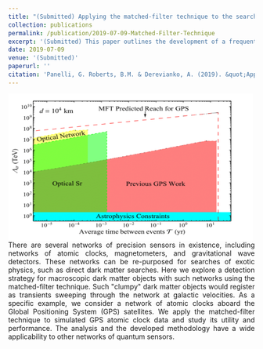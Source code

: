 ```yaml
---
title: "(Submitted) Applying the matched-filter technique to the search for dark matter with networks of quantum sensors"
collection: publications
permalink: /publication/2019-07-09-Matched-Filter-Technique
excerpt: '(Submitted) This paper outlines the development of a frequentist event detection technique for searches for dark matter with netowrks of precision measurement devices with particular focus of the network of Global Positioning System atomic clocks.'
date: 2019-07-09
venue: '(Submitted)'
paperurl: ''
citation: 'Panelli, G. Roberts, B.M. & Derevianko, A. (2019). &quot;Applying the matched-filter technique to the search for dark matter transients with networks of quantum sensors.&quot; [arXiv:1908.03320](https://arxiv.org/abs/1908.03320.)'
---
```

<div align="justify">
<p><img src="/images/exclusionT-new2.png" width="500" height="300" align="left"/>
There are several networks of precision sensors in existence, including networks of atomic clocks, magnetometers, and gravitational wave detectors. These networks can be re-purposed for searches of exotic physics, such as direct dark matter searches. Here we explore a detection strategy for macroscopic dark matter objects with such networks using the matched-filter technique. Such "clumpy" dark matter objects would register as transients sweeping through the network at galactic velocities. As a specific example, we consider a network of atomic clocks aboard the Global Positioning System (GPS) satellites. We apply the matched-filter technique to simulated GPS atomic clock data and study its utility and performance. The analysis and the developed methodology have a wide applicability to other networks of quantum sensors.
</div>
